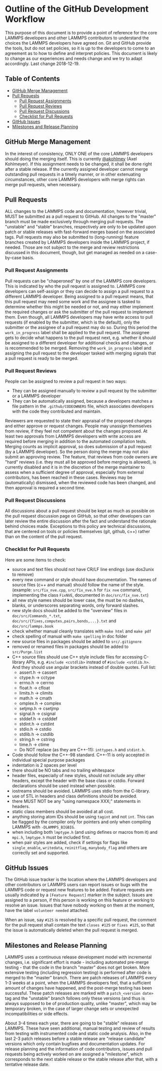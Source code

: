 # Outline of the GitHub Development Workflow

This purpose of this document is to provide a point of reference for the
core LAMMPS developers and other LAMMPS contributors to understand the
choices the LAMMPS developers have agreed on. Git and GitHub provide the
tools, but do not set policies, so it is up to the developers to come to
an agreement as to how to define and interpret policies. This document
is likely to change as our experiences and needs change and we try to
adapt accordingly. Last change 2018-12-19.

## Table of Contents

  * [GitHub Merge Management](#github-merge-management)
  * [Pull Requests](#pull-requests)
    * [Pull Request Assignments](#pull-request-assignments)
    * [Pull Request Reviews](#pull-request-reviews)
    * [Pull Request Discussions](#pull-request-discussions)
    * [Checklist for Pull Requests](#checklist-for-pull-requests)
  * [GitHub Issues](#github-issues)
  * [Milestones and Release Planning](#milestones-and-release-planning)

## GitHub Merge Management

In the interest of consistency, ONLY ONE of the core LAMMPS developers
should doing the merging itself.  This is currently
[@akohlmey](https://github.com/akohlmey) (Axel Kohlmeyer).
If this assignment needs to be changed, it shall be done right after a
stable release.  If the currently assigned developer cannot merge outstanding pull 
requests in a timely manner, or in other extenuating circumstances, 
other core LAMMPS developers with merge rights can merge pull requests,
when necessary. 

## Pull Requests

ALL changes to the LAMMPS code and documentation, however trivial, MUST
be submitted as a pull request to GitHub. All changes to the "master"
branch must be made exclusively through merging pull requests. The
"unstable" and "stable" branches, respectively are only to be updated
upon patch or stable releases with fast-forward merges based on the
associated tags. Pull requests may also be submitted to (long-running)
feature branches created by LAMMPS developers inside the LAMMPS project,
if needed. Those are not subject to the merge and review restrictions
discussed in this document, though, but get managed as needed on a
case-by-case basis.

### Pull Request Assignments

Pull requests can be "chaperoned" by one of the LAMMPS core developers.
This is indicated by who the pull request is assigned to. LAMMPS core
developers can self-assign or they can decide to assign a pull request
to a different LAMMPS developer. Being assigned to a pull request means,
that this pull request may need some work and the assignee is tasked to
determine whether this might be needed or not, and may either implement
the required changes or ask the submitter of the pull request to implement
them.  Even though, all LAMMPS developers may have write access to pull
requests (if enabled by the submitter, which is the default), only the
submitter or the assignee of a pull request may do so.  During this
period the `work_in_progress` label shall be applied to the pull
request.  The assignee gets to decide what happens to the pull request
next, e.g. whether it should be assigned to a different developer for
additional checks and changes, or is recommended to be merged.  Removing
the `work_in_progress` label and assigning the pull request to the
developer tasked with merging signals that a pull request is ready to be
merged.

### Pull Request Reviews

People can be assigned to review a pull request in two ways:

  * They can be assigned manually to review a pull request
    by the submitter or a LAMMPS developer
  * They can be automatically assigned, because a developers matches
    a file pattern in the `.github/CODEOWNERS` file, which associates
    developers with the code they contributed and maintain.

Reviewers are requested to state their appraisal of the proposed changes
and either approve or request changes. People may unassign themselves
from review, if they feel not competent about the changes proposed. At
least two approvals from LAMMPS developers with write access are required
before merging in addition to the automated compilation tests.
Merging counts as implicit approval, so does submission of a pull request
(by a LAMMPS developer). So the person doing the merge may not also submit
an approving review. The feature, that reviews from code owners are "hard"
reviews (i.e. they must all be approved before merging is allowed), is
currently disabled and it is in the discretion of the merge maintainer to
assess when a sufficient degree of approval, especially from external
contributors, has been reached in these cases.  Reviews may be
(automatically) dismissed, when the reviewed code has been changed,
and then approval is required a second time.

### Pull Request Discussions

All discussions about a pull request should be kept as much as possible
on the pull request discussion page on GitHub, so that other developers
can later review the entire discussion after the fact and understand the
rationale behind choices made.  Exceptions to this policy are technical
discussions, that are centered on tools or policies themselves
(git, github, c++) rather than on the content of the pull request.

### Checklist for Pull Requests

Here are some items to check:
  * source and text files should not have CR/LF line endings (use dos2unix to remove)
  * every new command or style should have documentation. The names of
  source files (c++ and manual) should follow the name of the style.
  (example: `src/fix_nve.cpp`, `src/fix_nve.h` for `fix nve` command,
  implementing the class `FixNVE`, documented in `doc/src/fix_nve.txt`)
  * all new style names should be lower case, the must be no dashes,
  blanks, or underscores separating words, only forward slashes.
  * new style docs should be added to the "overview" files in
  `doc/src/Commands_*.txt`, `doc/src/{fixes,computes,pairs,bonds,...}.txt`
  and `doc/src/lammps.book`
  * check whether manual cleanly translates with `make html` and `make pdf`
  * check spelling of manual with `make spelling` in doc folder
  * new source files in packages should be added to `src/.gitignore`
  * removed or renamed files in packages should be added to `src/Purge.list`
  * C++ source files should use C++ style include files for accessing
  C-library APIs, e.g. `#include <cstdlib>` instead of `#include <stdlib.h>`.
  And they should use angular brackets instead of double quotes. Full list:
    * assert.h -> cassert
    * ctype.h -> cctype
    * errno.h -> cerrno
    * float.h -> cfloat
    * limits.h -> climits
    * math.h -> cmath
    * omplex.h -> complex
    * setjmp.h -> csetjmp
    * signal.h -> csignal
    * stddef.h -> cstddef
    * stdint.h -> cstdint
    * stdio.h -> cstdio
    * stdlib.h -> cstdlib
    * string.h -> cstring
    * time.h -> ctime
    * Do NOT replace (as they are C++-11): `inttypes.h` and `stdint.h`.
  * Code should follow the C++-98 standard. C++-11 is only accepted
  in individual special purpose packages
  * indentation is 2 spaces per level
  * there should be NO tabs and no trailing whitespace
  * header files, especially of new styles, should not include any
  other headers, except the header with the base class or cstdio.
  Forward declarations should be used instead when possible.
  * iostreams should be avoided. LAMMPS uses stdio from the C-library.
  * use of STL in headers and class definitions should be avoided.
  * there MUST NOT be any "using namespace XXX;" statements in headers.
  * static class members should be avoided at all cost.
  * anything storing atom IDs should be using `tagint` and not `int`.
  This can be flagged by the compiler only for pointers and only when
  compiling LAMMPS with `-DLAMMPS_BIGBIG`.
  * when including both `lmptype.h` (and using defines or macros from it)
  and `mpi.h`, `lmptype.h` must be included first.
  * when pair styles are added, check if settings for flags like
  `single_enable`, `writedata`, `reinitflag`, `manybody_flag`
  and others are correctly set and supported.

## GitHub Issues

The GitHub issue tracker is the location where the LAMMPS developers
and other contributors or LAMMPS users can report issues or bugs with
the LAMMPS code or request new features to be added. Feature requests
are usually indicated by a `[Feature Request]` marker in the subject.
Issues are assigned to a person, if this person is working on this
feature or working to resolve an issue. Issues that have nobody working
on them at the moment, have the label `volunteer needed` attached.

When an issue, say `#125` is resolved by a specific pull request,
the comment for the pull request shall contain the text `closes #125`
or `fixes #125`, so that the issue is automatically deleted when
the pull request is merged.

## Milestones and Release Planning

LAMMPS uses a continuous release development model with incremental
changes, i.e. significant effort is made - including automated pre-merge
testing - that the code in the branch "master" does not get broken.
More extensive testing (including regression testing) is performed after
code is merged to the "master" branch. There are patch releases of
LAMMPS every 1-3 weeks at a point, when the LAMMPS developers feel, that
a sufficient amount of changes have happened, and the post-merge testing
has been successful. These patch releases are marked with a
`patch_<version date>` tag and the "unstable" branch follows only these
versions (and thus is always supposed to be of production quality,
unlike "master", which may be temporary broken, in the case of larger
change sets or unexpected incompatibilities or side effects.

About 3-4 times each year, there are going to be "stable" releases
of LAMMPS.  These have seen additional, manual testing and review of
results from testing with instrumented code and static code analysis.
Also, in the last 2-3 patch releases before a stable release are
"release candidate" versions which only contain bugfixes and
documentation updates.  For release planning and the information of
code contributors, issues and pull requests being actively worked on
are assigned a "milestone", which corresponds to the next stable
release or the stable release after that, with a tentative release
date.

